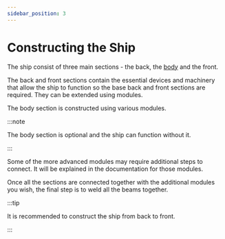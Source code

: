 ```yaml
---
sidebar_position: 3
---
```


# Constructing the Ship

The ship consist of three main sections - the back, the [body](./constructing/body-section) and the front.

The back and front sections contain the essential devices and machinery that allow the ship to function so the base back and front sections are required.
They can be extended using modules.

The body section is constructed using various modules.

:::note

The body section is optional and the ship can function without it.

:::

Some of the more advanced modules may require additional steps to connect. It will be explained in the documentation for those modules.

Once all the sections are connected together with the additional modules you wish, the final step is to weld all the beams together.

:::tip

It is recommended to construct the ship from back to front.

:::
